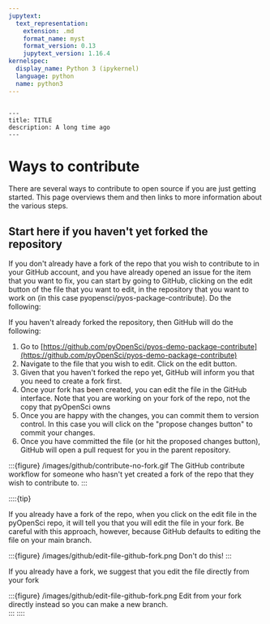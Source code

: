 ```yaml
---
jupytext:
  text_representation:
    extension: .md
    format_name: myst
    format_version: 0.13
    jupytext_version: 1.16.4
kernelspec:
  display_name: Python 3 (ipykernel)
  language: python
  name: python3
---
```


```{raw-cell}

---
title: TITLE
description: A long time ago
---
```





# Ways to contribute 

There are several ways to contribute to open source if you are just getting started. This page overviews them and then links to more information about the various steps.

## Start here if you haven't yet forked the repository

If you don't already have a fork of the repo that you wish to contribute to in your GitHub account, and you have already opened an issue for the item that you want to fix, you can start by going to GitHub, clicking on the edit button of the file that you want to edit, in the repository that you want to work on (in this case pyopensci/pyos-package-contribute). Do the following: 

If you haven't already forked the repository, then GitHub will do the following:

1. Go to [https://github.com/pyOpenSci/pyos-demo-package-contribute](https://github.com/pyOpenSci/pyos-demo-package-contribute)
2. Navigate to the file that you wish to edit. Click on the <kbd><i class="fa-solid fa-pencil"></i></kbd> edit button.
3. Given that you haven't forked the repo yet, GitHub will inform you that you need to create a fork first. 
4. Once your fork has been created, you can edit the file in the GitHub interface. Note that you are working on your fork of the repo, not the copy that pyOpenSci owns
1. Once you are happy with the changes, you can commit them to version control. In this case you will click on the "propose changes button" to commit your changes.
7. Once you have committed the file (or hit the proposed changes button), GitHub will open a pull request for you in the parent repository. 

:::{figure} /images/github/contribute-no-fork.gif
The GitHub contribute workflow for someone who hasn't yet created a fork of the repo that they wish to contribute to. 
:::

::::{tip}

If you already have a fork of the repo, when you click on the edit file in the pyOpenSci repo, it will tell you that you will edit the file in your fork. Be careful with this approach, however, because GitHub defaults to editing the file on your main branch. 

:::{figure} /images/github/edit-file-github-fork.png
Don't do this!
:::

If you already have a fork, we suggest that you edit the file directly from your fork

:::{figure} /images/github/edit-file-github-fork.png
Edit from your fork directly instead so you can make a new branch.  
:::
::::
